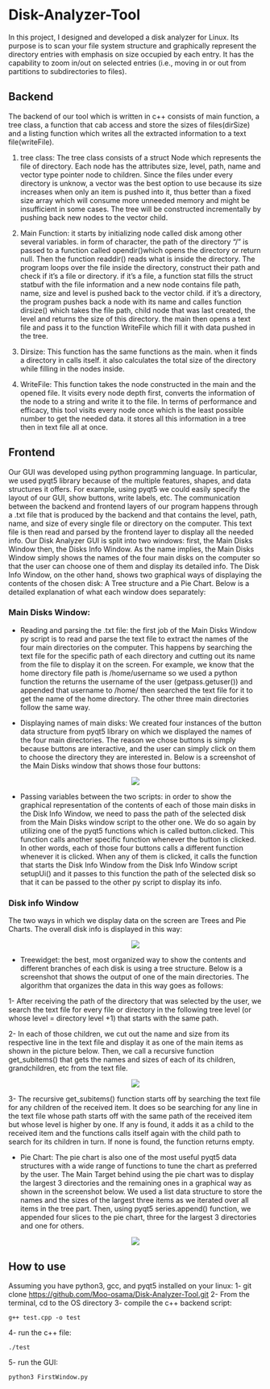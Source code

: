 # Disk-Analyzer-Tool

In this project, I designed and developed a disk analyzer for Linux. Its purpose is to scan your file system structure and graphically represent the directory entries with emphasis on size occupied by each entry. It has the capability to zoom in/out on selected entries (i.e., moving in or out from partitions to subdirectories to files).

## Backend

The backend of our tool which is written in c++ consists of main function, a tree class, a function that cab access and store the sizes of files(dirSize) and a listing function which writes all the extracted
information to a text file(writeFile).

1. tree class: The tree class consists of a struct Node which represents the file of directory. Each node has the attributes size, level, path, name and vector type pointer node to children. Since the files under every directory is unknow, a vector was the best option to use because its size increases when only an item is pushed into it, thus better than a fixed size array which will consume more unneeded memory and might be insufficient in some cases. The tree will be constructed incrementally by pushing back new nodes to the vector child.

2. Main Function: it starts by initializing node called disk among other several variables. in form of character, the path of the directory “/” is passed to a function called opendir()which opens the directory or return null. Then the function readdir() reads what is inside the directory. The program loops over the file inside the directory, construct their path and check if it’s a file or directory. if it’s a file, a function stat fills the struct statbuf with the file information and a new node contains file path, name, size and level is pushed back to the vector child. if it’s a directory, the program pushes back a node with its name and calles function dirsize() which takes the file path, child node that was last created, the level and returns the size of this directory. the main then opens a text file and pass it to the function WriteFile which fill it with data pushed in the tree.

3. Dirsize: This function has the same functions as the main. when it finds a directory in calls itself. it also calculates the total size of the directory while filling in the nodes inside.

4. WriteFile: This function takes the node constructed in the main and the opened file. It visits every node depth first, converts the information of the node to a string and write it to the file. In terms of performance and efficacy, this tool visits every node once which is the least possible number to get the needed data. it stores all this information in a tree then in text file all at once.

## Frontend

Our GUI was developed using python programming language. In particular, we used pyqt5 library because of the multiple features, shapes, and data structures it offers. For example, using pyqt5 we could easily specify the layout of our GUI, show buttons, write labels, etc. The communication between the backend and frontend layers of our program happens through a .txt file that is produced by the backend and that contains the level, path, name, and size of every single file or directory on the computer. This text file is then read and parsed by the frontend layer to display all the needed info. Our Disk Analyzer GUI is split into two windows: first, the Main Disks Window then, the Disks Info Window. As the name implies, the Main Disks Window simply shows the names of the four main disks on the computer so that the user can choose one of them and display its detailed info. The Disk Info Window, on the other hand, shows two graphical ways of displaying the contents of the chosen disk: A Tree structure and a Pie Chart. Below is a detailed explanation of what each window does separately:

### Main Disks Window:

- Reading and parsing the .txt file: the first job of the Main Disks Window py script is to read and parse the text file to extract the names of the four main directories on the computer. This happens by searching the text file for the specific path of each directory and cutting out its name from the file to display it on the screen. For example, we know that the home directory file path is /home/username so we used a python function the returns the username of the user (getpass.getuser()) and appended that username to /home/ then searched the text file for it to get the name of the home directory. The other three main directories follow the same way.

- Displaying names of main disks: We created four instances of the button data structure from pyqt5 library on which we displayed the names of the four main directories. The reason we chose buttons is simply because buttons are interactive, and the user can simply click on them to choose the directory they are interested in. Below is a screenshot of the Main Disks window that shows those four buttons:

<p align="center">
<img src="First Window.png">
</p>

- Passing variables between the two scripts: in order to show the graphical representation of the contents of each of those main disks in the Disk Info Window, we need to pass the path of the selected disk from the Main Disks window script to the other one. We do so again by utilizing one of the pyqt5 functions which is called button.clicked. This function calls another specific function whenever the button is clicked. In other words, each of those four buttons calls a different function whenever it is clicked. When any of them is clicked, it calls the function that starts the Disk Info Window from the Disk Info Window script setupUi() and it passes to this function the path of the selected disk so that it can be passed to the other py script to display its info.

### Disk info Window
The two ways in which we display data on the screen are Trees and Pie Charts. The overall disk info is displayed in this way:


<p align="center">
<img src="Second Window.png">
</p>

- Treewidget: the best, most organized way to show the contents and different branches of each disk is using a tree structure. Below is a screenshot that shows the output of one of the main directories. The algorithm that organizes the data in this way goes as follows:

1- After receiving the path of the directory that was selected by the user, we search the text file for every file or directory in the following tree level (or whose level = directory level +1) that starts with the same path.

2- In each of those children, we cut out the name and size from its respective line in the text file and display it as one of the main items as shown in the picture below. Then, we call a recursive function get_subitems() that gets the names and sizes of each of its children, grandchildren, etc from the text file.

<p align="center">
<img src="Items Tree.png">
</p>


3- The recursive get_subitems() function starts off by searching the text file for any children of the received item. It does so be searching for any line in the text file whose path starts off with the same path of the received item but whose level is higher by one. If any is found, it adds it as a child to the received item and the functions calls itself again with the child path to search for its children in turn. If none is found, the function returns empty.

- Pie Chart: The pie chart is also one of the most useful pyqt5 data structures with a wide range of functions to tune the chart as preferred by the user. The Main Target behind using the pie chart was to display the largest 3 directories and the remaining ones in a graphical way as shown in the screenshot below. We used a list data structure to store the names and the sizes of the largest three items as we iterated over all items in the tree part. Then, using pyqt5 series.append() function, we appended four slices to the pie chart, three for the largest 3 directories and one for others.

<p align="center">
<img src="Pie Chart.png">
</p>


## How to use
Assuming you have python3, gcc, and pyqt5 installed on your linux:
1- git clone https://github.com/Moo-osama/Disk-Analyzer-Tool.git
2- From the terminal, cd to the OS directory
3- compile the c++ backend script: 
```
g++ test.cpp -o test
```
4- run the c++ file: 
```
./test
```
5- run the GUI: 
```
python3 FirstWindow.py
```



